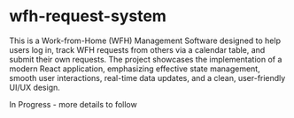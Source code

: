 # wfh-request-system

This is a Work-from-Home (WFH) Management Software designed to help users log in, track WFH requests from others via a calendar table, and submit their own requests. The project showcases the implementation of a modern React application, emphasizing effective state management, smooth user interactions, real-time data updates, and a clean, user-friendly UI/UX design.

In Progress - more details to follow
